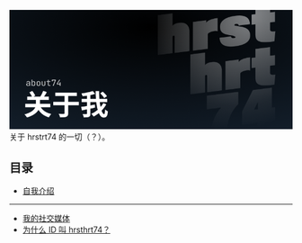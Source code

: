 ![Header](../../public/header_pic/关于我.png)
关于 hrstrt74 的一切（？）。

## 目录
- [自我介绍](./hrsthrt74.md)

---

- [我的社交媒体](./social.md)
- [为什么 ID 叫 hrsthrt74？](./why_hrsthrt74.md)

